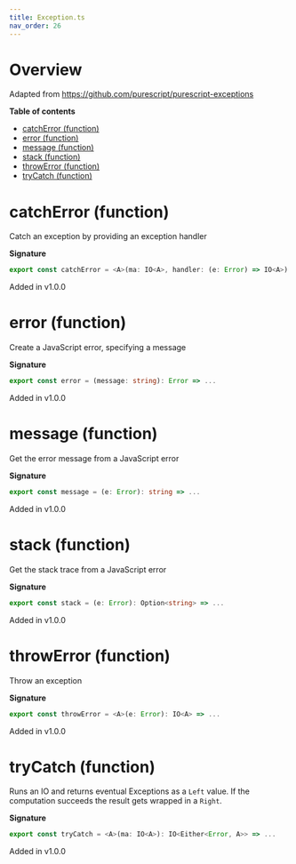 ```yaml
---
title: Exception.ts
nav_order: 26
---
```


# Overview

Adapted from https://github.com/purescript/purescript-exceptions

**Table of contents**

- [catchError (function)](#catcherror-function)
- [error (function)](#error-function)
- [message (function)](#message-function)
- [stack (function)](#stack-function)
- [throwError (function)](#throwerror-function)
- [tryCatch (function)](#trycatch-function)

# catchError (function)

Catch an exception by providing an exception handler

**Signature**

```ts
export const catchError = <A>(ma: IO<A>, handler: (e: Error) => IO<A>): IO<A> => ...
```

Added in v1.0.0

# error (function)

Create a JavaScript error, specifying a message

**Signature**

```ts
export const error = (message: string): Error => ...
```

Added in v1.0.0

# message (function)

Get the error message from a JavaScript error

**Signature**

```ts
export const message = (e: Error): string => ...
```

Added in v1.0.0

# stack (function)

Get the stack trace from a JavaScript error

**Signature**

```ts
export const stack = (e: Error): Option<string> => ...
```

Added in v1.0.0

# throwError (function)

Throw an exception

**Signature**

```ts
export const throwError = <A>(e: Error): IO<A> => ...
```

Added in v1.0.0

# tryCatch (function)

Runs an IO and returns eventual Exceptions as a `Left` value. If the computation succeeds the result gets wrapped in
a `Right`.

**Signature**

```ts
export const tryCatch = <A>(ma: IO<A>): IO<Either<Error, A>> => ...
```

Added in v1.0.0
